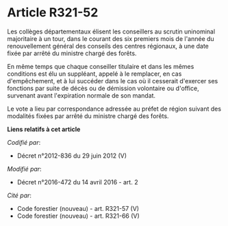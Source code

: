 # Article R321-52

Les collèges départementaux élisent les conseillers au scrutin uninominal majoritaire à un tour, dans le courant des six
premiers mois de l'année du renouvellement général des conseils des centres régionaux, à une date fixée par arrêté du
ministre chargé des forêts.

En même temps que chaque conseiller titulaire et dans les mêmes conditions est élu un suppléant, appelé à le remplacer, en
cas d'empêchement, et à lui succéder dans le cas où il cesserait d'exercer ses fonctions par suite de décès ou de démission
volontaire ou d'office, survenant avant l'expiration normale de son mandat.

Le vote a lieu par correspondance adressée au préfet de région suivant des modalités fixées par arrêté du ministre chargé des
forêts.

**Liens relatifs à cet article**

_Codifié par_:

  - Décret n°2012-836 du 29 juin 2012 (V)

_Modifié par_:

  - Décret n°2016-472 du 14 avril 2016 - art. 2

_Cité par_:

  - Code forestier (nouveau) - art. R321-57 (V)
  - Code forestier (nouveau) - art. R321-66 (V)
